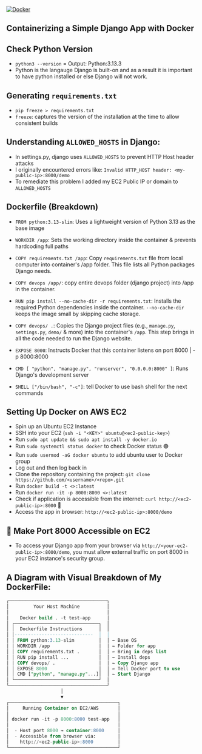 [![Docker](https://img.shields.io/badge/Docker-2496ED?logo=docker&logoColor=black)](#)

## Containerizing a Simple Django App with Docker 

## Check Python Version

  - `python3 --version` = Output: Python:3.13.3
  - Python is the langauge Django is built-on and as a result it is important to have python installed or else Django will not work.

## Generating `requirements.txt`
  - `pip freeze > requirements.txt`
  - `freeze`: captures the version of the installation at the time to allow consistent builds

## Understanding `ALLOWED_HOSTS` in Django:
  - In settings.py, django uses `ALLOWED_HOSTS` to prevent HTTP Host header attacks
  - I originally encountered errors like: `Invalid HTTP_HOST header: <my-public-ip>:8000/demo`
  - To remediate this problem I added my EC2 Public IP or domain to `ALLOWED_HOSTS`

## Dockerfile (Breakdown)

  - `FROM python:3.13-slim`: Uses a lightweight version of Python 3.13 as the base image
  
  - `WORKDIR /app`: Sets the working directory inside the container & prevents hardcoding full paths

  - `COPY requirements.txt /app`: Copy `requirements.txt` file from local computer into container's /app folder. This file lists all Python packages Django needs.

  - `COPY devops /app/`: copy entire devops folder (django project) into /app in the container.

  - `RUN pip install --no-cache-dir -r requirements.txt`: Installs the required Python dependencies inside the container. `--no-cache-dir` keeps the image small by skipping cache storage.

  - `COPY devops/ .`: Copies the Django project files (e.g., `manage.py`, `settings.py`, `demo/` & more) into the container's `/app`. This step brings in all the code needed to run the Django website.

  - `EXPOSE 8000`: Instructs Docker that this container listens on port 8000 | -p 8000:8000

  - `CMD [ "python", "manage.py", "runserver", "0.0.0.0:8000" ]`: Runs Django's development server

  - `SHELL ["/bin/bash", "-c"]`: tell Docker to use bash shell for the next commands

## Setting Up Docker on AWS EC2

  - Spin up an Ubuntu EC2 Instance
  - SSH into your EC2 (`ssh -i "<KEY>" ubuntu@<ec2-public-key>`)
  - Run `sudo apt update && sudo apt install -y docker.io`
  - Run `sudo systemctl status docker` to check Docker status 🟢
  - Run `sudo usermod -aG docker ubuntu` to add ubuntu user to Docker group
  - Log out and then log back in 
  - Clone the repository containing the project: `git clone https://github.com/<username>/<repo>.git`
  - Run `docker build -t <>:latest`
  - Run `docker run -it -p 8000:8000 <>:latest`
  - Check if application is accessible from the internet: `curl http://<ec2-public-ip>:8000` 🧐
  - Access the app in browser: `http://<ec2-public-ip>:8000/demo`

## 🚨 Make Port 8000 Accessible on EC2

  - To access your Django app from your browser via `http://<your-ec2-public-ip>:8000/demo`, you must allow external traffic on port 8000 in your EC2 instance's security group.

## A Diagram with Visual Breakdown of My DockerFile:

```sql
┌────────────────────────────────────┐
│         Your Host Machine          │
│                                    │
│    Docker build . -t test-app      │
│ ┌───────────────────────────────┐  │
│ │  Dockerfile Instructions      │  │
│ │-----------------------------  │  │
│ │ FROM python:3.13-slim         │  │ ← Base OS
│ │ WORKDIR /app                  │  │ ← Folder for app
│ │ COPY requirements.txt .       │  │ ← Bring in deps list
│ │ RUN pip install ...           │  │ ← Install deps
│ │ COPY devops/ .                │  │ ← Copy Django app
│ │ EXPOSE 8000                   │  │ ← Tell Docker port to use
│ │ CMD ["python", "manage.py"...]│  │ ← Start Django
│ └───────────────────────────────┘  │
└────────────────────────────────────┘
                    │
                    ▼
┌────────────────────────────────────────┐
│     Running Container on EC2/AWS       │
│                                        │
│ docker run -it -p 8000:8000 test-app   │
│                                        │
│  - Host port 8000 → container:8000     │
│  - Accessible from browser via:        │
│    http://<ec2-public-ip>:8000         │
└────────────────────────────────────────┘
```
